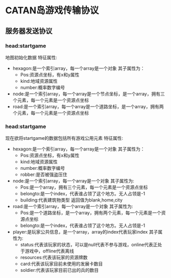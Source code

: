 # CATAN岛游戏传输协议
## 服务器发送协议
### head:startgame
地图初始化数据
特征属性:
- hexagon:是一个索引array，每一个array是一个对象
    其子属性为：
    - Pos:资源点坐标，有x和y属性
    - kind:地域资源属性
    - number:概率数字编号
- node:是一个索引array，每一个array是一个节点坐标，是一个array，拥有三个元素，每一个元素是一个资源点坐标
- road:是一个索引array，每一个array是一个道路坐标，是一个array，拥有两个元素，每一个元素是一个资源点坐标

### head:startgame
现在欲将startgame的数据包括所有游戏公用元素
特征属性:
- hexagon:是一个索引array，每一个array是一个对象
    其子属性为：
    - Pos:资源点坐标，有x和y属性
    - kind:地域资源属性
    - number:概率数字编号
    - robber:是否被强盗压住
- node:是一个索引array，每一个array是一个对象
    其子属性为:
    - Pos:是一个array，拥有三个元素，每一个元素是一个资源点坐标
    - belongto:是一个index，代表谁占领了这个地方。无人占领是-1
    - building:代表建筑物类型 返回值为blank,home,city
- road:是一个索引array，每一个array是一个对象
    其子属性为:
    - Pos:是一个道路坐标，是一个array，拥有两个元素，每一个元素是一个资源点坐标
    - belongto:是一个index，代表谁占领了这个地方。无人占领是-1
- player:是玩家公共信息，是一个array，array的index代表玩家index
    其子属性为:
    - status:代表该玩家的状态，可以是null代表不参与游戏，online代表正处于游戏中，offline代表离线
    - resources:代表该玩家的资源牌数
    - card:代表该玩家目前未使用的发展卡数目
    - soldier:代表该玩家目前已出的兵的数目
    
